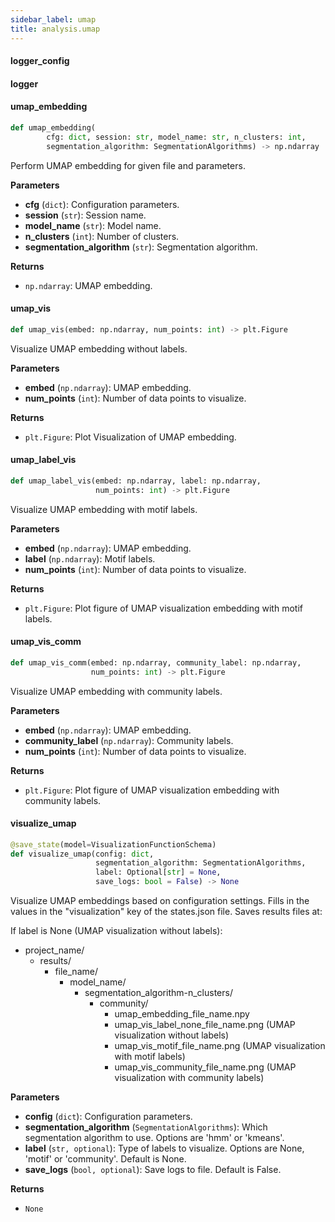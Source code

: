 ```yaml
---
sidebar_label: umap
title: analysis.umap
---
```


#### logger\_config

#### logger

#### umap\_embedding

```python
def umap_embedding(
        cfg: dict, session: str, model_name: str, n_clusters: int,
        segmentation_algorithm: SegmentationAlgorithms) -> np.ndarray
```

Perform UMAP embedding for given file and parameters.

**Parameters**

* **cfg** (`dict`): Configuration parameters.
* **session** (`str`): Session name.
* **model_name** (`str`): Model name.
* **n_clusters** (`int`): Number of clusters.
* **segmentation_algorithm** (`str`): Segmentation algorithm.

**Returns**

* `np.ndarray`: UMAP embedding.

#### umap\_vis

```python
def umap_vis(embed: np.ndarray, num_points: int) -> plt.Figure
```

Visualize UMAP embedding without labels.

**Parameters**

* **embed** (`np.ndarray`): UMAP embedding.
* **num_points** (`int`): Number of data points to visualize.

**Returns**

* `plt.Figure`: Plot Visualization of UMAP embedding.

#### umap\_label\_vis

```python
def umap_label_vis(embed: np.ndarray, label: np.ndarray,
                   num_points: int) -> plt.Figure
```

Visualize UMAP embedding with motif labels.

**Parameters**

* **embed** (`np.ndarray`): UMAP embedding.
* **label** (`np.ndarray`): Motif labels.
* **num_points** (`int`): Number of data points to visualize.

**Returns**

* `plt.Figure`: Plot figure of UMAP visualization embedding with motif labels.

#### umap\_vis\_comm

```python
def umap_vis_comm(embed: np.ndarray, community_label: np.ndarray,
                  num_points: int) -> plt.Figure
```

Visualize UMAP embedding with community labels.

**Parameters**

* **embed** (`np.ndarray`): UMAP embedding.
* **community_label** (`np.ndarray`): Community labels.
* **num_points** (`int`): Number of data points to visualize.

**Returns**

* `plt.Figure`: Plot figure of UMAP visualization embedding with community labels.

#### visualize\_umap

```python
@save_state(model=VisualizationFunctionSchema)
def visualize_umap(config: dict,
                   segmentation_algorithm: SegmentationAlgorithms,
                   label: Optional[str] = None,
                   save_logs: bool = False) -> None
```

Visualize UMAP embeddings based on configuration settings.
Fills in the values in the &quot;visualization&quot; key of the states.json file.
Saves results files at:

If label is None (UMAP visualization without labels):
- project_name/
    - results/
        - file_name/
            - model_name/
                - segmentation_algorithm-n_clusters/
                    - community/
                        - umap_embedding_file_name.npy
                        - umap_vis_label_none_file_name.png  (UMAP visualization without labels)
                        - umap_vis_motif_file_name.png  (UMAP visualization with motif labels)
                        - umap_vis_community_file_name.png  (UMAP visualization with community labels)

**Parameters**

* **config** (`dict`): Configuration parameters.
* **segmentation_algorithm** (`SegmentationAlgorithms`): Which segmentation algorithm to use. Options are &#x27;hmm&#x27; or &#x27;kmeans&#x27;.
* **label** (`str, optional`): Type of labels to visualize. Options are None, &#x27;motif&#x27; or &#x27;community&#x27;. Default is None.
* **save_logs** (`bool, optional`): Save logs to file. Default is False.

**Returns**

* `None`

